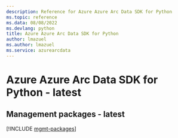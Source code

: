 ```yaml
---
description: Reference for Azure Azure Arc Data SDK for Python
ms.topic: reference
ms.data: 08/08/2022
ms.devlang: python
title: Azure Azure Arc Data SDK for Python
author: lmazuel
ms.author: lmazuel
ms.service: azurearcdata
---
```

# Azure Azure Arc Data SDK for Python - latest

## Management packages - latest
[!INCLUDE [mgmt-packages](azure-arc-data-mgmt-index.md)]